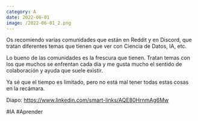 ```yaml
--- 
category: A 
date: 2022-06-01 
image: /2022-06-01_2.png 
--- 
```


Os recomiendo varias comunidades que están en Reddit y en Discord, que tratan diferentes temas que tienen que ver con Ciencia de Datos, IA, etc. 

Lo bueno de las comunidades es la frescura que tienen. Tratan temas con los que muchos se enfrentan cada día y me gusta mucho el sentido de colaboración y ayuda que suele existir. 

Ya sé que el tiempo es limitado, pero no está mal tener todas estas cosas en la recámara. 

Diapo: https://www.linkedin.com/smart-links/AQE80HrnmAg6Mw

#IA #Aprender